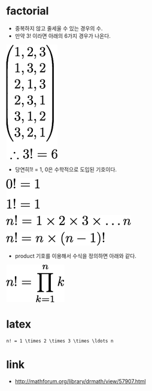 # factorial
- 중복하지 않고 줄세울 수 있는 경우의 수.
- 만약 3! 이라면 아래의 6가지 경우가 나온다.

![alt factorial](https://raw.githubusercontent.com/khw7096/mathcode/master/images/factorial02.png)

- 당연히1! = 1, 0은 수학적으로 도입된 기호이다.

![alt factorial](https://raw.githubusercontent.com/khw7096/mathcode/master/images/factorial03.png)

![alt factorial](https://raw.githubusercontent.com/khw7096/mathcode/master/images/factorial01.png)

![alt factorial](https://raw.githubusercontent.com/khw7096/mathcode/master/images/factorial04.png)

- product 기호를 이용해서 수식을 정의하면 아래와 같다.

![alt factorial](https://raw.githubusercontent.com/khw7096/mathcode/master/images/factorial05.png)

# latex
```
n! = 1 \times 2 \times 3 \times \ldots n
```
# link
- http://mathforum.org/library/drmath/view/57907.html
